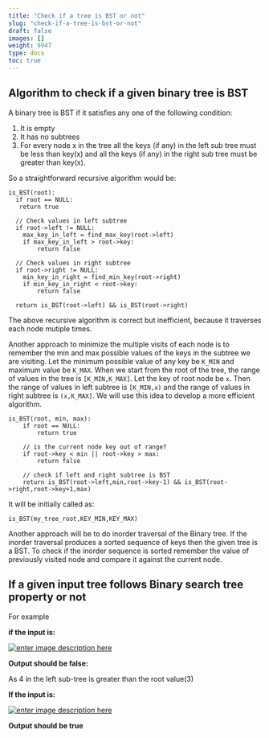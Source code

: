 ```yaml
---
title: "Check if a tree is BST or not"
slug: "check-if-a-tree-is-bst-or-not"
draft: false
images: []
weight: 9947
type: docs
toc: true
---
```


## Algorithm to check if a given binary tree is BST
A binary tree is BST if it satisfies any one of the following condition:

 1. It is empty
 2. It has no subtrees
 3. For every node x in the tree all the keys (if any) in the left sub tree must be less than key(x) and all the keys (if any) in the right sub tree must be greater than key(x).

So a straightforward recursive algorithm would be:

    is_BST(root):
      if root == NULL:
       return true

      // Check values in left subtree
      if root->left != NULL:
        max_key_in_left = find_max_key(root->left)
        if max_key_in_left > root->key:
            return false

      // Check values in right subtree
      if root->right != NULL:
        min_key_in_right = find_min_key(root->right)
        if min_key_in_right < root->key:
            return false

      return is_BST(root->left) && is_BST(root->right)

The above recursive algorithm is correct but inefficient, because it traverses each node mutiple times.

 Another approach to minimize the multiple visits of each node is to remember the min and max possible values of the keys in the subtree we are visiting. Let the minimum possible value of any key be `K_MIN` and maximum value be `K_MAX`. When we start from the root of the tree, the range of values in the tree is `[K_MIN,K_MAX]`. Let the key of root node be `x`. Then the range of values in left subtree is `[K_MIN,x)` and the range of values in right subtree is `(x,K_MAX]`.  We will use this idea to develop a more efficient algorithm.

    is_BST(root, min, max):
        if root == NULL:
            return true

        // is the current node key out of range?
        if root->key < min || root->key > max:
            return false

        // check if left and right subtree is BST
        return is_BST(root->left,min,root->key-1) && is_BST(root->right,root->key+1,max)

It will be initially called as:

    is_BST(my_tree_root,KEY_MIN,KEY_MAX)

Another approach will be to do inorder traversal of the Binary tree. If the inorder traversal produces a sorted sequence of keys then the given tree is a BST. To check if the inorder sequence is sorted remember the value of previously visited node and compare it  against the current node.



## If a given input tree follows Binary search tree property or not
For example 

**if the input is:**

[![enter image description here][1]][1]

**Output should be false:**

As 4 in the left sub-tree is greater than the root value(3)

**If the input is:**

[![enter image description here][2]][2]

**Output should be true**

  [1]: https://i.stack.imgur.com/sd2Zq.png
  [2]: https://i.stack.imgur.com/GR41M.png

